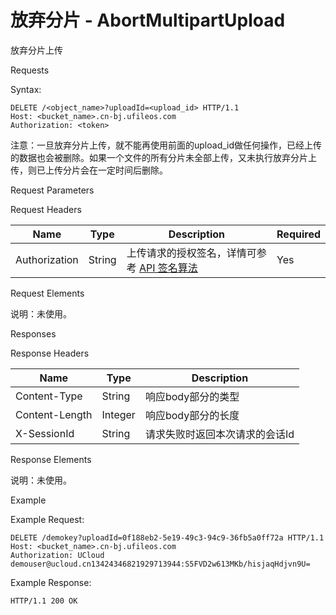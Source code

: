 # 放弃分片 - AbortMultipartUpload 

放弃分片上传

Requests

Syntax:

```
DELETE /<object_name>?uploadId=<upload_id> HTTP/1.1
Host: <bucket_name>.cn-bj.ufileos.com
Authorization: <token>
```
注意：一旦放弃分片上传，就不能再使用前面的upload_id做任何操作，已经上传的数据也会被删除。如果一个文件的所有分片未全部上传，又未执行放弃分片上传，则已上传分片会在一定时间后删除。

Request Parameters

Request Headers

|Name         |Type  |Description|Required|
|---|---|---|---|
|Authorization|String|上传请求的授权签名，详情可参考 [API 签名算法](https://docs.ucloud.cn/ufile/api/authorization?id=%e6%96%87%e4%bb%b6%e7%ae%a1%e7%90%86%e7%ad%be%e5%90%8d%e7%ae%97%e6%b3%95)   |Yes     |

Request Elements

说明：未使用。

Responses

Response Headers

|Name          |Type   |Description     |
|---|---|---|
|Content-Type  |String |响应body部分的类型     |
|Content-Length|Integer|响应body部分的长度     |
|X-SessionId   |String |请求失败时返回本次请求的会话Id|

Response Elements

说明：未使用。

Example

Example Request:

```
DELETE /demokey?uploadId=0f188eb2-5e19-49c3-94c9-36fb5a0ff72a HTTP/1.1
Host: <bucket_name>.cn-bj.ufileos.com
Authorization: UCloud demouser@ucloud.cn13424346821929713944:S5FVD2w613MKb/hisjaqHdjvn9U=
```
Example Response:

```
HTTP/1.1 200 OK
```
